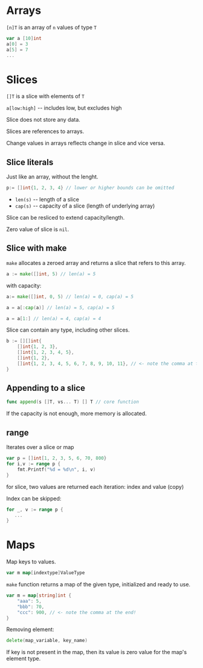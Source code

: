 # Arrays

`[n]T` is an array of `n` values of type `T`

```go
var a [10]int
a[0] = 3
a[5] = 7
...
```

# Slices

`[]T` is a slice with elements of `T`

`a[low:high]` -- includes low, but excludes high

Slice does not store any data.

Slices are references to arrays.

Change values in arrays reflects change in slice and vice versa.

## Slice literals

Just like  an array, without the lenght.

```go
p:= []int{1, 2, 3, 4} // lower or higher bounds can be omitted
```

* `len(s)` -- length of a slice
* `cap(s)` -- capacity of a slice (length of underlying array)

Slice can be resliced to extend capacity/length.

Zero value of slice is `nil`.

## Slice with make

`make` allocates a zeroed array and returns a slice that refers to this array.

```go
a := make([]int, 5) // len(a) = 5
```

with capacity:

```go
a:= make([]int, 0, 5) // len(a) = 0, cap(a) = 5

a = a[:cap(a)] // len(a) = 5, cap(a) = 5

a = a[1:] // len(a) = 4, cap(a) = 4
```

Slice can contain any type, including other slices.

```go
b := [][]int{
	[]int{1, 2, 3},
	[]int{1, 2, 3, 4, 5},
	[]int{1, 2},
	[]int{1, 2, 3, 4, 5, 6, 7, 8, 9, 10, 11}, // <- note the comma at the end!
}
```

## Appending to a slice

```go
func append(s []T, vs... T) [] T // core function
```

If the capacity is not enough, more memory is allocated.

## range

Iterates over a slice or map

```go
var p = []int[1, 2, 3, 5, 6, 70, 800}
for i,v := range p {
	fmt.Printf("%d = %d\n", i, v)
}
```

for slice, two values are returned each iteration: index and value (copy)

Index can be skipped:

```go
for _, v := range p {
   ...
}
```

# Maps

Map keys to values.

```go
var m map[indextype]ValueType
```

`make` function returns a map of the given type, initialized and ready to use.

```go
var m = map[string]int {
	"aaa": 5,
	"bbb": 70,
	"ccc": 900, // <- note the comma at the end!
}
```

Removing element:

```go
delete(map_variable, key_name)
```

If key is not present in the map, then its value is zero value for the map's element type.
